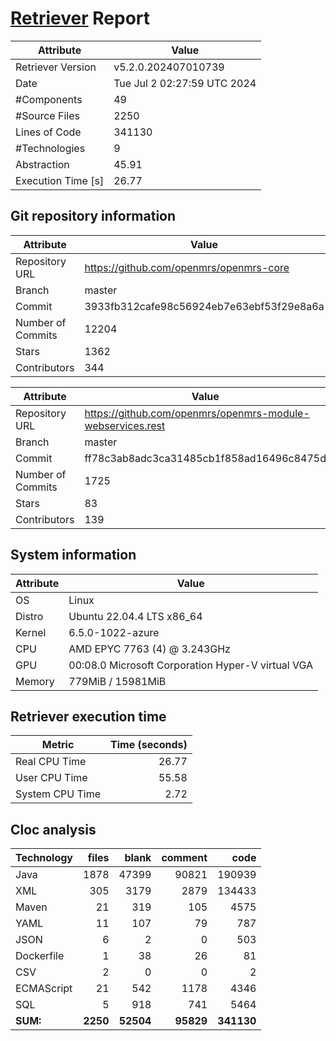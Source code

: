 # [Retriever](https://github.com/PalladioSimulator/Palladio-ReverseEngineering-Retriever) Report
| Attribute          | Value |
| ------------------ | ----- |
| Retriever Version  | v5.2.0.202407010739 |
| Date               | Tue Jul  2 02:27:59 UTC 2024 |
| #Components        | 49 |
| #Source Files      | 2250 |
| Lines of Code      | 341130 |
| #Technologies      | 9 |
| Abstraction        | 45.91 |
| Execution Time [s] | 26.77 |

## Git repository information
|      Attribute    | Value |
| ----------------- | ----- |
| Repository URL    | https://github.com/openmrs/openmrs-core |
| Branch            | master |
| Commit            | 3933fb312cafe98c56924eb7e63ebf53f29e8a6a |
| Number of Commits | 12204 |
| Stars             | 1362 |
| Contributors      | 344 |

|      Attribute    | Value |
| ----------------- | ----- |
| Repository URL    | https://github.com/openmrs/openmrs-module-webservices.rest |
| Branch            | master |
| Commit            | ff78c3ab8adc3ca31485cb1f858ad16496c8475d |
| Number of Commits | 1725 |
| Stars             | 83 |
| Contributors      | 139 |


## System information
| Attribute | Value |
| --------- | ----- |
| OS | Linux  |
| Distro | Ubuntu 22.04.4 LTS x86_64  |
| Kernel | 6.5.0-1022-azure  |
| CPU | AMD EPYC 7763 (4) @ 3.243GHz  |
| GPU | 00:08.0 Microsoft Corporation Hyper-V virtual VGA  |
| Memory | 779MiB / 15981MiB  |

## Retriever execution time
| Metric | Time (seconds) |
| --- | ---: |
| Real CPU Time | 26.77 |
| User CPU Time | 55.58 |
| System CPU Time | 2.72 |
<!--
Explainations:
- __Real CPU Time__: actual time the command has run (can be less than total time spent in user and system mode for multi-threaded processes)
- __User CPU Time__: time the command has spent running in user mode
- __System CPU Time__: time the command has spent running in system or kernel mode
-->

## Cloc analysis

<!-- github.com/AlDanial/cloc v 1.90  T=9.70 s (240.5 files/s, 51406.8 lines/s) -->

|Technology|files|blank|comment|code|
|:-------|-------:|-------:|-------:|-------:|
|Java|1878|47399|90821|190939|
|XML|305|3179|2879|134433|
|Maven|21|319|105|4575|
|YAML|11|107|79|787|
|JSON|6|2|0|503|
|Dockerfile|1|38|26|81|
|CSV|2|0|0|2|
|ECMAScript|21|542|1178|4346|
|SQL|5|918|741|5464|
|**SUM:**|**2250**|**52504**|**95829**|**341130**|
